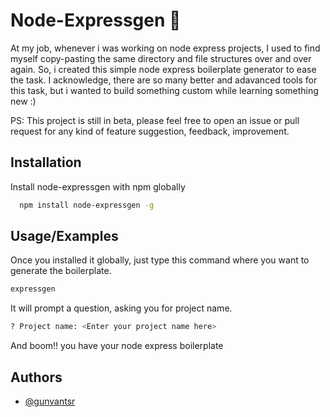 
# Node-Expressgen 🚀

At my job, whenever i was working on node express projects, I used to find myself copy-pasting the same directory and file structures over and over again. So, i created this simple node express boilerplate generator to ease the task. I acknowledge, there are so many better and adavanced tools for this task, but i wanted to build something custom while learning something new :)

PS: This project is still in beta,  please feel free to open an issue or pull request for any kind of feature suggestion, feedback, improvement.
## Installation

Install node-expressgen with npm globally

```bash
  npm install node-expressgen -g
```
    
## Usage/Examples

Once you installed it globally, just type this command where you want to generate the boilerplate.

```bash
expressgen

```
It will prompt a question, asking you for project name.

```bash
? Project name: <Enter your project name here>
```

And boom!! you have your node express boilerplate 
## Authors

- [@gunvantsr](https://www.github.com/gunvantsr)

  
